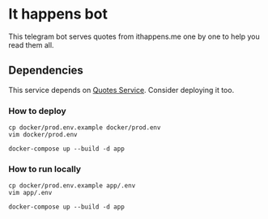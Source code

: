 # It happens bot

This telegram bot serves quotes from ithappens.me one by one to help you read them all.

## Dependencies

This service depends on [Quotes Service](https://github.com/elisey/quotes_service). Consider deploying it too.

### How to deploy

```shell
cp docker/prod.env.example docker/prod.env
vim docker/prod.env

docker-compose up --build -d app
```

### How to run locally

```shell
cp docker/prod.env.example app/.env
vim app/.env

docker-compose up --build -d app
```
